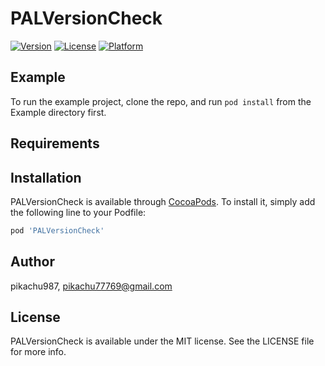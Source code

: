 # PALVersionCheck

[![Version](https://img.shields.io/cocoapods/v/PALVersionCheck.svg?style=flat)](https://cocoapods.org/pods/PALVersionCheck)
[![License](https://img.shields.io/cocoapods/l/PALVersionCheck.svg?style=flat)](https://cocoapods.org/pods/PALVersionCheck)
[![Platform](https://img.shields.io/cocoapods/p/PALVersionCheck.svg?style=flat)](https://cocoapods.org/pods/PALVersionCheck)

## Example

To run the example project, clone the repo, and run `pod install` from the Example directory first.

## Requirements

## Installation

PALVersionCheck is available through [CocoaPods](https://cocoapods.org). To install
it, simply add the following line to your Podfile:

```ruby
pod 'PALVersionCheck'
```

## Author

pikachu987, pikachu77769@gmail.com

## License

PALVersionCheck is available under the MIT license. See the LICENSE file for more info.
